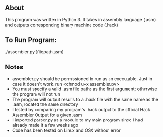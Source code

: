 About
-----
This program was written in Python 3.
It takes in assembly language (.asm) and outputs corresponding binary machine code (.hack)

To Run Program:
---------------

./assembler.py [filepath.asm]

Notes
-----
- assembler.py should be permissioned to run as an executable. Just in case it doesn't work, run <chmod u+x assembler.py>
- You must specify a valid .asm file paths as the first argument; otherwise the program will not run
- The program will output results to a .hack file with the same name as the .asm, located the same directory
- I tested by comparing my program's .hack output to the official Hack Assembler Output for a given .asm
- I imported parser.py as a module to my main program since I had already made it a few weeks ago
- Code has been tested on Linux and OSX without error
